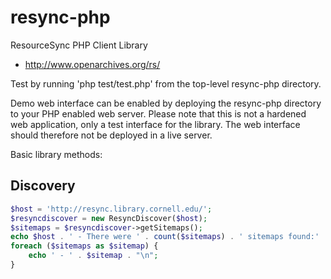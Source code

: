 resync-php
==========

ResourceSync PHP Client Library
* http://www.openarchives.org/rs/

Test by running 'php test/test.php' from the top-level resync-php directory.

Demo web interface can be enabled by deploying the resync-php directory to your PHP enabled web server.  Please note
that this is not a hardened web application, only a test interface for the library.  The web interface should therefore
not be deployed in a live server.

Basic library methods:

 Discovery
 ---------
 ```php
 $host = 'http://resync.library.cornell.edu/';
 $resyncdiscover = new ResyncDiscover($host);
 $sitemaps = $resyncdiscover->getSitemaps();
 echo $host . ' - There were ' . count($sitemaps) . ' sitemaps found:' . "\n";
 foreach ($sitemaps as $sitemap) {
     echo ' - ' . $sitemap . "\n";
 }
 ```